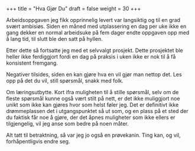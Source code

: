 +++
title = "Hva Gjør Du"
draft = false
weight = 30
+++

Arbeidsoppgaven jeg fikk opprinnelig levert var langsiktig og til en grad svært ambisiøs. Siden en måned med utplassering en dag per uke ikke en gang dekker en normal arbeidsuke på fem dager endte oppgaven opp med å lang tid, til slutt ble den satt på hyllen.

Etter dette så fortsatte jeg med et selvvalgt prosjekt. Dette prosjektet ble heller ikke ferdiggjort fordi en dag på praksis i uken ikke er nok til å få konsistent fremgang.

Negativer tilsides, siden en kan gjøre hva en vil gjør man nettop det. Les opp på det du vil, still spørsmål, snakk med folk.

Om læringsutbytte. Kort ifra muligheten til å stille spørsmål, selv om de fleste spørsmål kunne også vært stilt på nett, er det ikke muliggjort noe unikt som ikke kan gjøres hvor som helst føler jeg. Det er definitivt ikke drømmeplassen det i utgangspunktet så ut som, og en plass på et sted der du faktisk får noe å gjøre, der det åpnes muligheter som ikke ellers er tilgjengelig, vil jeg anse som bedre på noen måter.

Alt tatt til betraktning, så var jeg jo også en prøvekanin. Ting kan, og vil, forhåpentligvis endre seg.
